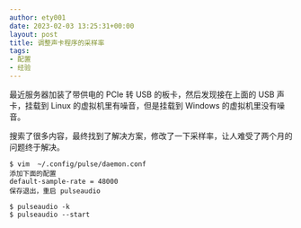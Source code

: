 ```yaml
---
author: ety001
date: 2023-02-03 13:25:31+00:00
layout: post
title: 调整声卡程序的采样率
tags:
- 配置
- 经验
---
```


最近服务器加装了带供电的 PCIe 转 USB 的板卡，然后发现接在上面的 USB 声卡，挂载到 Linux 的虚拟机里有噪音，但是挂载到 Windows 的虚拟机里没有噪音。

搜索了很多内容，最终找到了解决方案，修改了一下采样率，让人难受了两个月的问题终于解决。

```
$ vim  ~/.config/pulse/daemon.conf
添加下面的配置
default-sample-rate = 48000
保存退出，重启 pulseaudio

$ pulseaudio -k
$ pulseaudio --start
```
